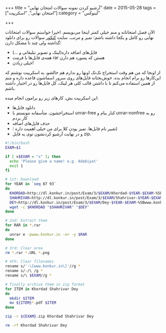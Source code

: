 +++
title = "آرشیو کردن نمونه سوالات امتحان نهایی"
date = 2015-05-28
tags = ["امتحان نهایی", "اسکریپت"]
category = "لینوکس"

+++

الآن فصل امتحاناته و منم خیلی کمتر اینجا می‌نویسم. اخیرا خواستم سوالات امتحانات نهایی رو کامل و یکجا داشته باشم؛ تمیز و مرتب. سایت [کنکور][konkur] سوالات رو برای دانلود گذاشته ولی چند تا مشکل دارن:

- فایل‌های اضافه داره(لینک و تصویر تبلیغاتی و ...)
- همه‌ی فایل‌ها با فرمت rar هستن که پسورد هم دارن
- خیلی زیادن!

از اونجا که من هم وقت استخراج تک‌تک اونها رو ندارم هم حالشو، یه اسکریپت نوشتم که این‌کارها رو برام انجام بده. خوش‌بختانه فایل‌های روی سرور اسماشون قاعده داره و منم از همین استفاده می‌کنم تا با داشتن قالب کلی هر لینک، کل فایل‌ها رو در اختیار داشته باشم.

این اسکریپت بش، کارهای زیر رو برامون انجام میده:

- دانلود فایل‌ها
- استخراجشون. متأسفانه نتونستم با unrar-free کنار بیام و unrar-nonfree رو به کار بردم
- حذف فایل‌های اضافه
- تغییر نام فایل‌ها. تمیز بودن کلا برای من خیلی اهمیت داره ؛)
- و در نهایت آرشیو کردنشون توی یه فایل zip.

```bash
#!/bin/bash
EXAM=$1

if [ x$EXAM = "x" ]; then
  echo 'Please give a name! e.g. Adabiyat'
  exit 1
fi

# 1st: Download
for YEAR in `seq 87 93`
do
  KHORDAD=http://dl.konkur.in/post/Exam/3/$EXAM/Khordad-$YEAR-$EXAM-%5Bwww.konkur.in%5D.rar
  SHAHRIVAR=http://dl.konkur.in/post/Exam/3/$EXAM/Shahrivar-$YEAR-$EXAM-%5Bwww.konkur.in%5D.rar
  DEY=http://dl.konkur.in/post/Exam/3/$EXAM/Dey-$YEAR-$EXAM-%5Bwww.konkur.in%5D.rar
  wget -c $KHORDAD "$SHAHRIVAR" "$DEY"
done

# 2nd: Extract them
for RAR in *.rar
do
  unrar e -pwww.konkur.in -o+ -y $RAR
done

# 3rd: Clear area
rm *.rar *.URL *.png

# 4th: Clear filenames
rename s/'-\[www.konkur.in\]'//g *
rename s/-/\ /g *
rename s/\ $EXAM//g *

# finally archive them in zip format
for ITEM in Khordad Shahrivar Dey
do
  mkdir $ITEM
  mv ${ITEM}*.pdf $ITEM
done

zip -r ${EXAM}.zip Khordad Shahrivar Dey

rm -rf Khordad Shahrivar Dey
```

[konkur]: http://konkur.in/
